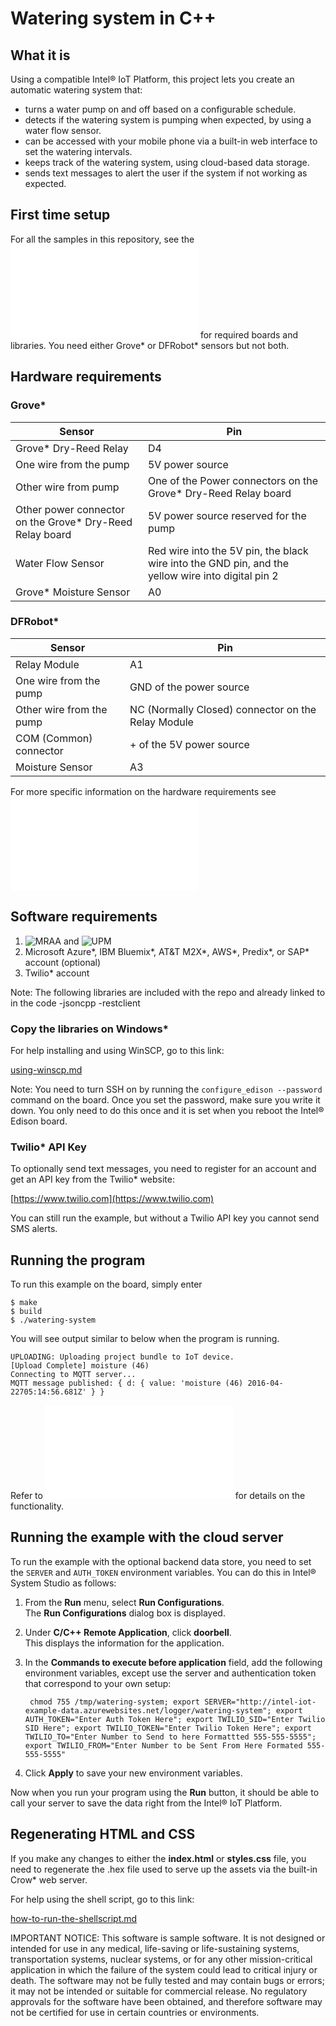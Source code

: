 ﻿# Watering system in C++

## What it is

Using a compatible Intel® IoT Platform, this project lets you create an automatic watering system that:

- turns a water pump on and off based on a configurable schedule.
- detects if the watering system is pumping when expected, by using a water flow sensor.
- can be accessed with your mobile phone via a built-in web interface to set the watering intervals.
- keeps track of the watering system, using cloud-based data storage.
- sends text messages to alert the user if the system if not working as expected.

## First time setup
For all the samples in this repository, see the ![General Setup Instructions](./../../README.md#setup) for required boards and libraries.  You need either Grove\* or DFRobot\* sensors but not both.

## Hardware requirements

### Grove\*

Sensor | Pin
--- | ---
Grove\* Dry-Reed Relay | D4
One wire from the pump | 5V power source
Other wire from pump | One of the Power connectors on the Grove\* Dry-Reed Relay board
Other power connector  on the Grove\* Dry-Reed Relay board | 5V power source reserved for the pump
Water Flow Sensor | Red wire into the 5V pin, the black wire into the GND pin, and the yellow wire into digital pin 2
Grove\* Moisture Sensor | A0

### DFRobot\*

Sensor | Pin
--- | ---
Relay Module | A1
One wire from the pump | GND of the power source
Other wire from the pump | NC (Normally Closed) connector on the Relay Module
COM (Common) connector | + of the 5V power source
Moisture Sensor | A3

For more specific information on the hardware requirements see ![Hardware Details](./../README.md#hardware-requirements)

## Software requirements

1. ![MRAA](https://github.com/intel-iot-devkit/mraa) and ![UPM](https://github.com/intel-iot-devkit/upm)
2. Microsoft Azure\*, IBM Bluemix\*, AT&T M2X\*, AWS\*, Predix\*, or SAP\* account (optional)
3. Twilio\* account

Note: The following libraries are included with the repo and already linked to in the code -jsoncpp -restclient

### Copy the libraries on Windows\*

For help installing and using WinSCP, go to this link:

[using-winscp.md](./../../docs/cpp/using-winscp.md)

Note: You need to turn SSH on by running the `configure_edison --password` command on the board. Once you set the password, make sure you write it down. You only need to do this once and it is set when you reboot the Intel® Edison board.

### Twilio\* API Key

To optionally send text messages, you need to register for an account and get an API key from the Twilio\* website:

[https://www.twilio.com](https://www.twilio.com)

You can still run the example, but without a Twilio API key you cannot send SMS alerts.

## Running the program

To run this example on the board, simply enter

    $ make
    $ build
    $ ./watering-system
    
You will see output similar to below when the program is running.

```
UPLOADING: Uploading project bundle to IoT device. 
[Upload Complete] moisture (46) 
Connecting to MQTT server... 
MQTT message published: { d: { value: 'moisture (46) 2016-04-22705:14:56.681Z' } } 
```

Refer to ![How it Works](./../README.md#how-it-works) for details on the functionality.

## Running the example with the cloud server

To run the example with the optional backend data store, you need to set the `SERVER` and `AUTH_TOKEN` environment variables. You can do this in Intel® System Studio as follows:

1. From the **Run** menu, select **Run Configurations**.<br> The **Run Configurations** dialog box is displayed.
2. Under **C/C++ Remote Application**, click **doorbell**.<br> This displays the information for the application.
3. In the **Commands to execute before application** field, add the following environment variables, except use the server and authentication token that correspond to your own setup:<br>

        chmod 755 /tmp/watering-system; export SERVER="http://intel-iot-example-data.azurewebsites.net/logger/watering-system"; export AUTH_TOKEN="Enter Auth Token Here"; export TWILIO_SID="Enter Twilio SID Here"; export TWILIO_TOKEN="Enter Twilio Token Here"; export TWILIO_TO="Enter Number to Send to here Formattted 555-555-5555"; export TWILIO_FROM="Enter Number to be Sent From Here Formated 555-555-5555"

4. Click **Apply** to save your new environment variables.

Now when you run your program using the **Run** button, it should be able to call your server to save the data right from the Intel® IoT Platform.

## Regenerating HTML and CSS

If you make any changes to either the **index.html** or **styles.css** file, you need to regenerate the .hex file used to serve up the assets via the built-in Crow\* web server.

For help using the shell script, go to this link:

[how-to-run-the-shellscript.md](./../../docs/cpp/how-to-run-the-shellscript.md)

IMPORTANT NOTICE: This software is sample software. It is not designed or intended for use in any medical, life-saving or life-sustaining systems, transportation systems, nuclear systems, or for any other mission-critical application in which the failure of the system could lead to critical injury or death. The software may not be fully tested and may contain bugs or errors; it may not be intended or suitable for commercial release. No regulatory approvals for the software have been obtained, and therefore software may not be certified for use in certain countries or environments.
